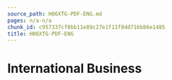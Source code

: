 ```yaml
---
source_path: H06XTG-PDF-ENG.md
pages: n/a-n/a
chunk_id: c957337cf8bb11e89c27e1f11f8dd716b86e1485
title: H06XTG-PDF-ENG
---
```

# International Business
